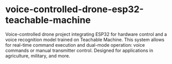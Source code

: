 # voice-controlled-drone-esp32-teachable-machine
Voice-controlled drone project integrating ESP32 for hardware control and a voice recognition model trained on Teachable Machine. This system allows for real-time command execution and dual-mode operation: voice commands or manual transmitter control. Designed for applications in agriculture, military, and more.
